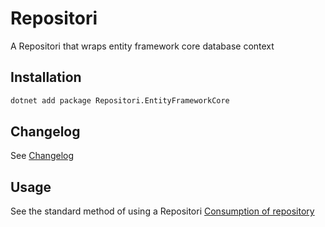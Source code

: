 # Repositori
A Repositori that wraps entity framework core database context

## Installation

```bash
dotnet add package Repositori.EntityFrameworkCore
```

## Changelog

See [Changelog](./CHANGELOG.md)

## Usage

See the standard method of using a Repositori [Consumption of repository](https://github.com/jaseaman/Repositori#consumption-of-custom-repositories)